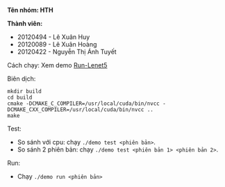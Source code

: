 **Tên nhóm: HTH**

**Thành viên:**
- 20120494 - Lê Xuân Huy
- 20120089 - Lê Xuân Hoàng
- 20120422 - Nguyễn Thị Ánh Tuyết

Cách chạy: Xem demo [Run-Lenet5](https://colab.research.google.com/drive/1B3C4PLaVH6pxKBII19HIXLLOWmGbQFMr?usp=sharing)

Biên dịch:
```
mkdir build
cd build
cmake -DCMAKE_C_COMPILER=/usr/local/cuda/bin/nvcc -DCMAKE_CXX_COMPILER=/usr/local/cuda/bin/nvcc ..
make
```
Test:
- So sánh với cpu: chạy `./demo test <phiên bản>`.
- So sánh 2 phiên bản: chạy `./demo test <phiên bản 1> <phiên bản 2>`.
  
Run:
- Chạy `./demo run <phiên bản>`

